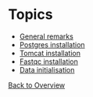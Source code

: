 
Topics
======

- [General remarks](overview.md)
- [Postgres installation](database.md)
- [Tomcat installation](tomcat.md)
- [Fastqc installation](workflow-fastqc.md)
- [Data initialisation](initial-data.md)


[Back to Overview](../index.md)
